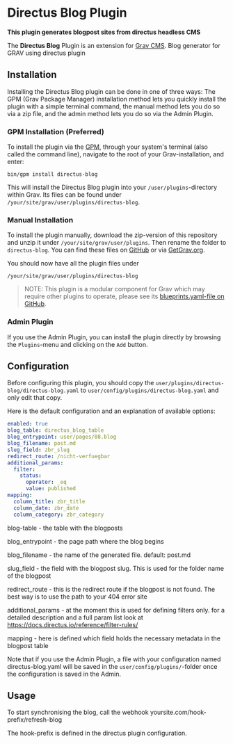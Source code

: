# Directus Blog Plugin

**This plugin generates blogpost sites from directus headless CMS**

The **Directus Blog** Plugin is an extension for [Grav CMS](http://github.com/getgrav/grav). Blog generator for GRAV using directus plugin

## Installation

Installing the Directus Blog plugin can be done in one of three ways: The GPM (Grav Package Manager) installation method lets you quickly install the plugin with a simple terminal command, the manual method lets you do so via a zip file, and the admin method lets you do so via the Admin Plugin.

### GPM Installation (Preferred)

To install the plugin via the [GPM](http://learn.getgrav.org/advanced/grav-gpm), through your system's terminal (also called the command line), navigate to the root of your Grav-installation, and enter:

    bin/gpm install directus-blog

This will install the Directus Blog plugin into your `/user/plugins`-directory within Grav. Its files can be found under `/your/site/grav/user/plugins/directus-blog`.

### Manual Installation

To install the plugin manually, download the zip-version of this repository and unzip it under `/your/site/grav/user/plugins`. Then rename the folder to `directus-blog`. You can find these files on [GitHub](https://github.com/erik-konrad/grav-plugin-directus-blog) or via [GetGrav.org](http://getgrav.org/downloads/plugins#extras).

You should now have all the plugin files under

    /your/site/grav/user/plugins/directus-blog
	
> NOTE: This plugin is a modular component for Grav which may require other plugins to operate, please see its [blueprints.yaml-file on GitHub](https://github.com/erik-konrad/grav-plugin-directus-blog/blob/master/blueprints.yaml).

### Admin Plugin

If you use the Admin Plugin, you can install the plugin directly by browsing the `Plugins`-menu and clicking on the `Add` button.

## Configuration

Before configuring this plugin, you should copy the `user/plugins/directus-blog/directus-blog.yaml` to `user/config/plugins/directus-blog.yaml` and only edit that copy.

Here is the default configuration and an explanation of available options:

```yaml
enabled: true
blog_table: directus_blog_table
blog_entrypoint: user/pages/08.blog
blog_filename: post.md
slug_field: zbr_slug
redirect_route: /nicht-verfuegbar
additional_params:
  filter:
    status:
      operator: _eq
      value: published
mapping:
  column_title: zbr_title
  column_date: zbr_date
  column_category: zbr_category
```
blog-table - the table with the blogposts

blog_entrypoint - the page path where the blog begins

blog_filename - the name of the generated file. default: post.md

slug_field - the field with the blogpost slug. This is used for the folder name of the blogpost

redirect_route - this is the redirect route if the blogpost is not found. The best way is to use the path to your 404 error site

additional_params - at the moment this is used for defining filters only. for a detailed description and a full param list look at https://docs.directus.io/reference/filter-rules/

mapping - here  is defined which field holds the necessary metadata in the blogpost table

Note that if you use the Admin Plugin, a file with your configuration named directus-blog.yaml will be saved in the `user/config/plugins/`-folder once the configuration is saved in the Admin.

## Usage

To start synchronising the blog, call the webhook yoursite.com/hook-prefix/refresh-blog

The hook-prefix is defined in the directus plugin configuration.

